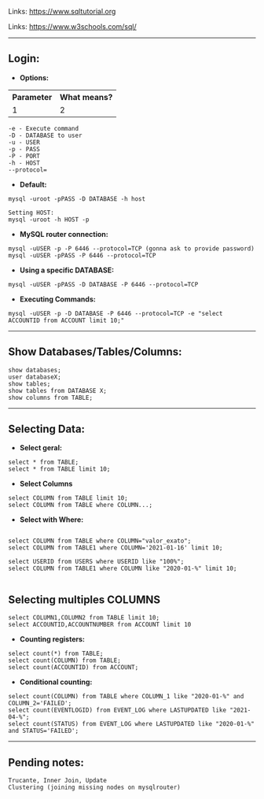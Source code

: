 Links: https://www.sqltutorial.org <p>
Links: https://www.w3schools.com/sql/

------
## Login:

* **Options:**


<table>
<tr>
<th>Parameter</th>
<th>What means?</th>
</tr>
<tr>
<td>1</td>
<td>2</td>
</tr>


</table>

```
-e - Execute command
-D - DATABASE to user
-u - USER
-p - PASS
-P - PORT
-h - HOST
--protocol=

```

* **Default:**

```
mysql -uroot -pPASS -D DATABASE -h host

Setting HOST:
mysql -uroot -h HOST -p
```


* **MySQL router connection:**

```
mysql -uUSER -p -P 6446 --protocol=TCP (gonna ask to provide password)
mysql -uUSER -pPASS -P 6446 --protocol=TCP
```

* **Using a specific DATABASE:**

```
mysql -uUSER -pPASS -D DATABASE -P 6446 --protocol=TCP
```

* **Executing Commands:**

```
mysql -uUSER -p -D DATABASE -P 6446 --protocol=TCP -e "select ACCOUNTID from ACCOUNT limit 10;"
```

--------------
## Show Databases/Tables/Columns:

```
show databases;
user databaseX;
show tables;
show tables from DATABASE X;
show columns from TABLE;
```

--------------
## Selecting Data:

* **Select geral:**

```
select * from TABLE;
select * from TABLE limit 10;
```

* **Select Columns**

```
select COLUMN from TABLE limit 10;
select COLUMN from TABLE where COLUMN...;

```

* **Select with Where:**

```

select COLUMN from TABLE where COLUMN="valor_exato";
select COLUMN from TABLE1 where COLUMN='2021-01-16' limit 10;

select USERID from USERS where USERID like "100%";
select COLUMN from TABLE1 where COLUMN like "2020-01-%" limit 10;
 
```

## Selecting multiples COLUMNS

```
select COLUMN1,COLUMN2 from TABLE limit 10;
select ACCOUNTID,ACCOUNTNUMBER from ACCOUNT limit 10
```

* **Counting registers:**

```
select count(*) from TABLE;
select count(COLUMN) from TABLE;
select count(ACCOUNTID) from ACCOUNT;
```

* **Conditional counting:**

```
select count(COLUMN) from TABLE where COLUMN_1 like "2020-01-%" and COLUMN_2='FAILED';
select count(EVENTLOGID) from EVENT_LOG where LASTUPDATED like "2021-04-%";
select count(STATUS) from EVENT_LOG where LASTUPDATED like "2020-01-%" and STATUS='FAILED';

```

--------------
## Pending notes:

```
Trucante, Inner Join, Update
Clustering (joining missing nodes on mysqlrouter)
```




